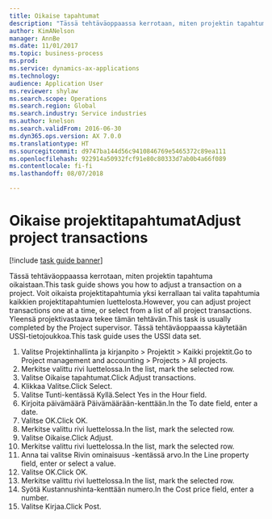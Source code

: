 ```yaml
--- 
title: Oikaise tapahtumat
description: "Tässä tehtäväoppaassa kerrotaan, miten projektin tapahtuma oikaistaan."
author: KimANelson
manager: AnnBe
ms.date: 11/01/2017
ms.topic: business-process
ms.prod: 
ms.service: dynamics-ax-applications
ms.technology: 
audience: Application User
ms.reviewer: shylaw
ms.search.scope: Operations
ms.search.region: Global
ms.search.industry: Service industries
ms.author: knelson
ms.search.validFrom: 2016-06-30
ms.dyn365.ops.version: AX 7.0.0
ms.translationtype: HT
ms.sourcegitcommit: d9747ba144d56c9410846769e5465372c89ea111
ms.openlocfilehash: 922914a50932fcf91e80c80333d7ab0b4a66f089
ms.contentlocale: fi-fi
ms.lasthandoff: 08/07/2018

---
```

# <a name="adjust-project-transactions"></a><span data-ttu-id="98bff-103">Oikaise projektitapahtumat</span><span class="sxs-lookup"><span data-stu-id="98bff-103">Adjust project transactions</span></span>

[!include [task guide banner](../../includes/task-guide-banner.md)]

<span data-ttu-id="98bff-104">Tässä tehtäväoppaassa kerrotaan, miten projektin tapahtuma oikaistaan.</span><span class="sxs-lookup"><span data-stu-id="98bff-104">This task guide shows you how to adjust a transaction on a project.</span></span> <span data-ttu-id="98bff-105">Voit oikaista projektitapahtumia yksi kerrallaan tai valita tapahtumia kaikkien projektitapahtumien luettelosta.</span><span class="sxs-lookup"><span data-stu-id="98bff-105">However, you can adjust project transactions one at a time, or select from a list of all project transactions.</span></span> <span data-ttu-id="98bff-106">Yleensä projektivastaava tekee tämän tehtävän.</span><span class="sxs-lookup"><span data-stu-id="98bff-106">This task is usually completed by the Project supervisor.</span></span> <span data-ttu-id="98bff-107">Tässä tehtäväoppaassa käytetään USSI-tietojoukkoa.</span><span class="sxs-lookup"><span data-stu-id="98bff-107">This task guide uses the USSI data set.</span></span>

1. <span data-ttu-id="98bff-108">Valitse Projektinhallinta ja kirjanpito > Projektit > Kaikki projektit.</span><span class="sxs-lookup"><span data-stu-id="98bff-108">Go to Project management and accounting > Projects > All projects.</span></span> 
2. <span data-ttu-id="98bff-109">Merkitse valittu rivi luettelossa.</span><span class="sxs-lookup"><span data-stu-id="98bff-109">In the list, mark the selected row.</span></span> 
3. <span data-ttu-id="98bff-110">Valitse Oikaise tapahtumat.</span><span class="sxs-lookup"><span data-stu-id="98bff-110">Click Adjust transactions.</span></span> 
4. <span data-ttu-id="98bff-111">Klikkaa Valitse.</span><span class="sxs-lookup"><span data-stu-id="98bff-111">Click Select.</span></span> 
5. <span data-ttu-id="98bff-112">Valitse Tunti-kentässä Kyllä.</span><span class="sxs-lookup"><span data-stu-id="98bff-112">Select Yes in the Hour field.</span></span> 
6. <span data-ttu-id="98bff-113">Kirjoita päivämäärä Päivämäärään-kenttään.</span><span class="sxs-lookup"><span data-stu-id="98bff-113">In the To date field, enter a date.</span></span> 
7. <span data-ttu-id="98bff-114">Valitse OK.</span><span class="sxs-lookup"><span data-stu-id="98bff-114">Click OK.</span></span> 
8. <span data-ttu-id="98bff-115">Merkitse valittu rivi luettelossa.</span><span class="sxs-lookup"><span data-stu-id="98bff-115">In the list, mark the selected row.</span></span> 
9. <span data-ttu-id="98bff-116">Valitse Oikaise.</span><span class="sxs-lookup"><span data-stu-id="98bff-116">Click Adjust.</span></span> 
10. <span data-ttu-id="98bff-117">Merkitse valittu rivi luettelossa.</span><span class="sxs-lookup"><span data-stu-id="98bff-117">In the list, mark the selected row.</span></span> 
11. <span data-ttu-id="98bff-118">Anna tai valitse Rivin ominaisuus -kentässä arvo.</span><span class="sxs-lookup"><span data-stu-id="98bff-118">In the Line property field, enter or select a value.</span></span> 
12. <span data-ttu-id="98bff-119">Valitse OK.</span><span class="sxs-lookup"><span data-stu-id="98bff-119">Click OK.</span></span> 
13. <span data-ttu-id="98bff-120">Merkitse valittu rivi luettelossa.</span><span class="sxs-lookup"><span data-stu-id="98bff-120">In the list, mark the selected row.</span></span> 
14. <span data-ttu-id="98bff-121">Syötä Kustannushinta-kenttään numero.</span><span class="sxs-lookup"><span data-stu-id="98bff-121">In the Cost price field, enter a number.</span></span> 
15. <span data-ttu-id="98bff-122">Valitse Kirjaa.</span><span class="sxs-lookup"><span data-stu-id="98bff-122">Click Post.</span></span> 

